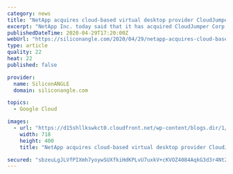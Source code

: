 ```yaml
---
category: news
title: "NetApp acquires cloud-based virtual desktop provider CloudJumper"
excerpt: "NetApp Inc. today said that it has acquired CloudJumper Corp., a Citrix Systems Inc. competitor with a software platform for running virtual desktops in the cloud. Garner, North Carolina-based CloudJumper has not raised any outside funding."
publishedDateTime: 2020-04-29T17:20:00Z
webUrl: "https://siliconangle.com/2020/04/29/netapp-acquires-cloud-based-virtual-desktop-provider-cloudjumper/"
type: article
quality: 22
heat: 22
published: false

provider:
  name: SiliconANGLE
  domain: siliconangle.com

topics:
  - Google Cloud

images:
  - url: "https://d15shllkswkct0.cloudfront.net/wp-content/blogs.dir/1/files/2020/04/netapp.png"
    width: 718
    height: 400
    title: "NetApp acquires cloud-based virtual desktop provider CloudJumper"

secured: "sbzeuLgJLVfPIXmh7yoywSUXfkiHdKPLvU7uxkV+cKVOZ4084AqkG3d3r4Nt2X06YRWGtK1BMrnITHPg2JMoYXX6xn+8ZK19SLCONiLVqCkHPUfSnplO0NO/m1bX9M3IW9thBt0BXYSznV9g0I8ZjR8xH1ZUdk6/ZBcXhhTM7f96EbEKGkO4x6NIkZXfsDog02DiOVGvspfUU6sBhZHOAk2qzcp/mpf4ucb48PDM4X/b9IhQIAfqB8pet1meSKLcd3kl0pFB4SL3ara+xpTVys1MCNxA+XtvImp48rqF9hJ3V/cFTLKD7w1RW3fh2LRX;iYw1+YisrN3lV72kbzrxAA=="
---
```


